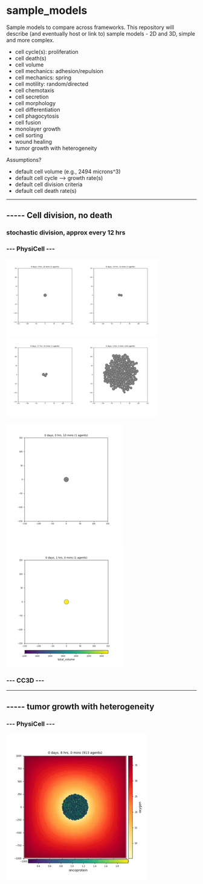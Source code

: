 # sample_models
Sample models to compare across frameworks. This repository will describe (and eventually host or link to) sample models - 2D and 3D, simple and more complex.

* cell cycle(s): proliferation
* cell death(s)
* cell volume
* cell mechanics: adhesion/repulsion
* cell mechanics: spring
* cell motility: random/directed
* cell chemotaxis
* cell secretion
* cell morphology
* cell differentiation
* cell phagocytosis
* cell fusion
* monolayer growth
* cell sorting
* wound healing
* tumor growth with heterogeneity

Assumptions?
* default cell volume (e.g., 2494 microns^3)
* default cell cycle --> growth rate(s)
* default cell division criteria
* default cell death rate(s)

<hr>

## ----- Cell division, no death
### stochastic division, approx every 12 hrs
### --- PhysiCell ---
<img src='PhysiCell/division_no_death/frame0001.png' width='200'><img src='PhysiCell/division_no_death/frame0085.png' width='200'><img src='PhysiCell/division_no_death/frame0106.png' width='200'><img src='PhysiCell/division_no_death/frame0720.png' width='200'>

![](PhysiCell/division_no_death/division_no_death.gif)
![](PhysiCell/division_no_death/division_no_death_color_volume.gif)

### --- CC3D ---

<hr>

## ----- tumor growth with heterogeneity
### --- PhysiCell ---
![](PhysiCell/tumor_heterog/tumor_heterog.gif)


